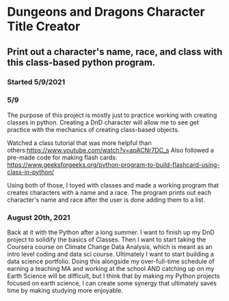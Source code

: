 # Dungeons and Dragons Character Title Creator
## Print out a character's name, race, and class with this class-based python program.
### Started 5/9/2021

### 5/9
The purpose of this project is mostly just to practice working with creating classes in python. Creating a DnD character will allow me to see get practice with the mechanics of creating class-based objects.

Watched a class tutorial that was more helpful than others:https://www.youtube.com/watch?v=apACNr7DC_s
Also followed a pre-made code for making flash cards: https://www.geeksforgeeks.org/python-program-to-build-flashcard-using-class-in-python/

Using both of those, I toyed with classes and made a working program that creates characters with a name and a race. The program prints out each character's name and race after the user is done adding them to a list.

### August 20th, 2021
Back at it with the Python after a long summer.
I want to finish up my DnD project to solidify the basics of Classes.
Then I want to start taking the Coursera course on Climate Change Data Analysis, which is meant as an intro level coding and data sci course. Ultimately I want to start building a data science portfolio. Doing this alongside my over-full-time schedule of earning a teaching MA and working at the school AND catching up on my Earth Science will be difficult, but I think that by making my Python projects focused on earth science, I can create some synergy that ultimately saves time by making studying more enjoyable.
